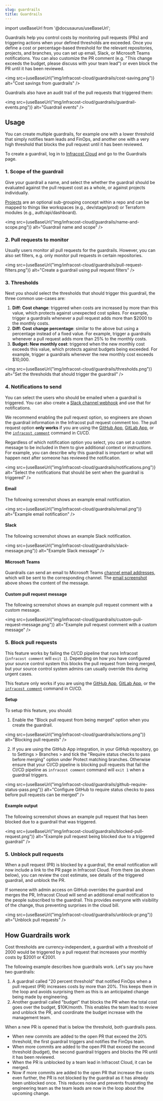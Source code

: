 ```yaml
---
slug: guardrails
title: Guardrails
---
```


import useBaseUrl from '@docusaurus/useBaseUrl';

Guardrails help you control costs by monitoring pull requests (PRs) and triggering actions when your defined thresholds are exceeded. Once you define a cost or percentage-based threshold for the relevant repositories, projects, and branches, you can set up email, Slack, or Microsoft Teams notifications. You can also customize the PR comment (e.g. "This change exceeds the budget, please discuss with your team lead") or even block the PR until it has been reviewed.

<img src={useBaseUrl("img/infracost-cloud/guardrails/cost-saving.png")} alt="Cost savings from guardrails" />

Guardrails also have an audit trail of the pull requests that triggered them:

<img src={useBaseUrl("img/infracost-cloud/guardrails/guardrail-events.png")} alt="Guardrail events" />

## Usage

You can create multiple guardrails, for example one with a lower threshold that simply notifies team leads and FinOps, and another one with a very high threshold that blocks the pull request until it has been reviewed.

To create a guardrail, log in to [Infracost Cloud](https://dashboard.infracost.io) and go to the Guardrails page.

### 1. Scope of the guardrail

Give your guardrail a name, and select the whether the guardrail should be evaluated against the pull request cost as a whole, or against projects individually.

[Projects](/docs/infracost_cloud/key_concepts/#projects) are an optional sub-grouping concept within a repo and can be mapped to things like workspaces (e.g., dev/stage/prod) or Terraform modules (e.g., auth/api/dashboard).

<img src={useBaseUrl("img/infracost-cloud/guardrails/name-and-scope.png")} alt="Guardrail name and scope" />

### 2. Pull requests to monitor

Usually users monitor all pull requests for the guardrails. However, you can also set filters, e.g. only monitor pull requests in certain repositories.

<img src={useBaseUrl("img/infracost-cloud/guardrails/pull-request-filters.png")} alt="Create a guardrail using pull request filters" />

### 3. Thresholds

Next you should select the thresholds that should trigger this guardrail, the three common use-cases are:
1. **Diff: Cost change**: triggered when costs are increased by more than this value, which protects against unexpected cost spikes. For example, trigger a guardrails whenever a pull request adds more than $2000 to the monthly costs.
2. **Diff: Cost change percentage**: similar to the above but using a percentage instead of a fixed value. For example, trigger a guardrails whenever a pull request adds more than 25% to the monthly costs.
3. **Budget: New monthly cost**: triggered when the new monthly cost exceeds this value, which protects against budgets being exceeded. For example, trigger a guardrails whenever the new monthly cost exceeds $10,000.

<img src={useBaseUrl("img/infracost-cloud/guardrails/thresholds.png")} alt="Set the thresholds that should trigger the guardrail" />

### 4. Notifications to send

You can select the users who should be emailed when a guardrail is triggered. You can also create a [Slack channel webhook](https://slack.com/intl/en-tr/help/articles/115005265063-Incoming-webhooks-for-Slack) and use that for notifications.

We recommend enabling the pull request option, so engineers are shown the guardrail information in the Infracost pull request comment too. The pull request option **only works** if you are using the [GitHub App](/docs/integrations/github_app), [GitLab App](/docs/integrations/gitlab_app), or the [`infracost comment`](/docs/features/cli_commands/#comment-on-pull-requests) command in CI/CD.

Regardless of which notification option you select, you can set a custom message to be included in them to give additional context or instructions. For example, you can describe why this guardrail is important or what will happen next after someone has reviewed the notification.

<img src={useBaseUrl("img/infracost-cloud/guardrails/notifications.png")} alt="Select the notifications that should be sent when the guardrail is triggered" />

#### Email

The following screenshot shows an example email notification.

<img src={useBaseUrl("img/infracost-cloud/guardrails/email.png")} alt="Example email notification" />

#### Slack

The following screenshot shows an example Slack notification.

<img src={useBaseUrl("img/infracost-cloud/guardrails/slack-message.png")} alt="Example Slack message" />

#### Microsoft Teams

Guardrails can send an email to Microsoft Teams [channel email addresses](https://support.microsoft.com/en-us/office/tip-send-email-to-a-channel-2c17dbae-acdf-4209-a761-b463bdaaa4ca), which will be sent to the corresponding channel. The [email screenshot](#email) above shows the content of the message.

#### Custom pull request message

The following screenshot shows an example pull request comment with a custom message.

<img src={useBaseUrl("img/infracost-cloud/guardrails/custom-pull-request-message.png")} alt="Example pull request comment with a custom message" />

### 5. Block pull requests

This feature works by failing the CI/CD pipeline that runs Infracost (`infracost comment` will `exit 1`). Depending on how you have configured your source control system this blocks the pull request from being merged, but your source control system admins can usually override this during urgent cases.



This feature only works if you are using the [GitHub App](/docs/integrations/github_app), [GitLab App](/docs/integrations/gitlab_app), or the [`infracost comment`](/docs/features/cli_commands/#comment-on-pull-requests) command in CI/CD.

#### Setup

To setup this feature, you should:

1. Enable the "Block pull request from being merged" option when you create the guardrail.

  <img src={useBaseUrl("img/infracost-cloud/guardrails/actions.png")} alt="Blocking pull requests" />

2. If you are using the GitHub App integration, in your GitHub repository, go to Settings > Branches > and tick the "Require status checks to pass before merging" option under Protect matching branches. Otherwise ensure that your CI/CD pipeline is blocking pull requests that fail the CI/CD pipeline as `infracost comment` command will `exit 1` when a guardrail triggers.

  <img src={useBaseUrl("img/infracost-cloud/guardrails/github-require-status-pass.png")} alt="Configure GitHub to require status checks to pass before pull requests can be merged" />

#### Example output

The following screenshot shows an example pull request that has been blocked due to a guardrail that was triggered.

<img src={useBaseUrl("img/infracost-cloud/guardrails/blocked-pull-request.png")} alt="Example pull request being blocked due to a triggered guardrail" />

### 5. Unblock pull requests

When a pull request (PR) is blocked by a guardrail, the email notification will now include a link to the PR page in Infracost Cloud. From there (as shown below), you can review the cost estimate, see details of the triggered guardrail, and unblock the PR.

If someone with admin access on GitHub overrides the guardrail and merges the PR, Infracost Cloud will send an additional email notification to the people subscribed to the guardrail. This provides everyone with visibility of the change, thus preventing surprises in the cloud bill.

<img src={useBaseUrl("img/infracost-cloud/guardrails/unblock-pr.png")} alt="Unblock pull requests" />

## How Guardrails work

Cost thresholds are currency-independent, a guardrail with a threshold of 2000 would be triggered by a pull request that increases your monthly costs by $2001 or €2001. 

The following example describes how guardrails work. Let's say you have two guardrails:
1. A guardrail called "20 percent threshold" that notified FinOps when a pull request (PR) increases costs by more than 20%. This keeps them in the loop and avoids surprising them as this is an anticipated change being made by engineering.
2. Another guardrail called "budget" that blocks the PR when the total cost goes over the budget, $10K/month. This enables the team lead to review and unblock the PR, and coordinate the budget increase with the management team.

When a new PR is opened that is below the threshold, both guardrails pass.
- When new commits are added to the open PR that exceed the 20% threshold, the first guardrail triggers and notifies the FinOps team.
- When more commits are added to the open PR that exceed the second threshold (budget), the second guardrail triggers and blocks the PR until it has been reviewed.
- When the PR is unblocked by a team lead in Infracost Cloud, it can be merged.
- Now if more commits are added to the open PR that increase the costs even further, the PR is not blocked by the guardrail as it has already been unblocked once. This reduces noise and prevents frustrating the engineering team as the team leads are now in the loop about the upcoming change.
